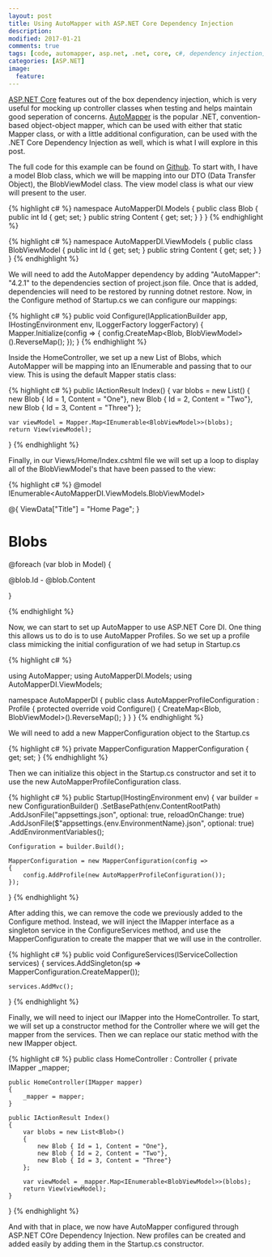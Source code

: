 ```yaml
---
layout: post
title: Using AutoMapper with ASP.NET Core Dependency Injection
description: 
modified: 2017-01-21
comments: true
tags: [code, automapper, asp.net, .net, core, c#, dependency injection]
categories: [ASP.NET]
image:
  feature: 
---
```


[ASP.NET Core](https://docs.asp.net/en/latest/intro.html) features out of the box dependency injection, which is very useful for mocking up controller classes when testing and helps maintain good seperation of concerns. [AutoMapper](http://automapper.org/) is the popular .NET, convention-based object-object mapper, which can be used with either that static Mapper class, or with a little additional configuration, can be used with the .NET Core Dependency Injection as well, which is what I will explore in this post. 

<!-- more -->

The full code for this example can be found on [Github](https://github.com/gcheney/automapper-dependency-injection). To start with, I have a model Blob class, which we will be mapping into our DTO (Data Transfer Object), the BlobViewModel class. The view model class is what our view will present to the user.

{% highlight c# %}
namespace AutoMapperDI.Models
{
    public class Blob
    {
        public int Id { get; set; }
        public string Content { get; set; }
    }
}
{% endhighlight %}

{% highlight c# %}
namespace AutoMapperDI.ViewModels
{
    public class BlobViewModel
    {
        public int Id { get; set; }
        public string Content { get; set; }
    }
}
{% endhighlight %}

We will need to add the AutoMapper dependency by adding "AutoMapper": "4.2.1" to the dependencies section of project.json file. Once that is added, dependencies will need to be restored by running dotnet restore. Now, in the Configure method of Startup.cs we can configure our mappings:


{% highlight c# %}
public void Configure(IApplicationBuilder app, IHostingEnvironment env, ILoggerFactory loggerFactory)
{
    Mapper.Initialize(config => 
    {
        config.CreateMap<Blob, BlobViewModel>().ReverseMap();
    });
}
{% endhighlight %}

Inside the HomeController, we set up a new List of Blobs, which AutoMapper will be mapping into an IEnumerable<BlobViewModel> and passing that to our view. This is using the default Mapper statis class:

{% highlight c# %}
public IActionResult Index()
{
    var blobs = new List<Blob>()
    {
        new Blob { Id = 1, Content = "One"},
        new Blob { Id = 2, Content = "Two"},
        new Blob { Id = 3, Content = "Three"}
    };

    var viewModel = Mapper.Map<IEnumerable<BlobViewModel>>(blobs);
    return View(viewModel);
}
{% endhighlight %}

Finally, in our Views/Home/Index.cshtml file we will set up a loop to display all of the BlobViewModel's that have been passed to the view:

{% highlight c# %}
@model IEnumerable<AutoMapperDI.ViewModels.BlobViewModel>

@{
    ViewData["Title"] = "Home Page";
}

<h1>Blobs</h1>

@foreach (var blob in Model)
{
    <p>@blob.Id - @blob.Content</p>
}

{% endhighlight %}

Now, we can start to set up AutoMapper to use ASP.NET Core DI. One thing this allows us to do is to use AutoMapper Profiles. So we set up a profile class mimicking the initial configuration of we had setup in Startup.cs

{% highlight c# %}

using AutoMapper;
using AutoMapperDI.Models;
using AutoMapperDI.ViewModels;

namespace AutoMapperDI
{
    public class AutoMapperProfileConfiguration : Profile
    {
        protected override void Configure()
        {
            CreateMap<Blob, BlobViewModel>().ReverseMap();
        }
    }
}
{% endhighlight %}

We will need to add a new MapperConfiguration object to the Startup.cs 

{% highlight c# %}
private MapperConfiguration MapperConfiguration { get; set; }
{% endhighlight %}


Then we can initialize this object in the Startup.cs constructor and set it to use the new AutoMapperProfileConfiguration class.

{% highlight c# %}
public Startup(IHostingEnvironment env)
{
    var builder = new ConfigurationBuilder()
        .SetBasePath(env.ContentRootPath)
        .AddJsonFile("appsettings.json", optional: true, reloadOnChange: true)
        .AddJsonFile($"appsettings.{env.EnvironmentName}.json", optional: true)
        .AddEnvironmentVariables();

    Configuration = builder.Build();

    MapperConfiguration = new MapperConfiguration(config => 
    {
        config.AddProfile(new AutoMapperProfileConfiguration());
    });
}
{% endhighlight %}

After adding this, we can remove the code we previously added to the Configure method. Instead, we will inject the IMapper interface as a singleton service in the ConfigureServices method, and use the MapperConfiguration to create the mapper that we will use in the controller.

{% highlight c# %}
public void ConfigureServices(IServiceCollection services)
{
    services.AddSingleton<IMapper>(sp => MapperConfiguration.CreateMapper());

    services.AddMvc();            
}
{% endhighlight %}


Finally, we will need to inject our IMapper into the HomeController. To start, we will set up a constructor method for the Controller where we will get the mapper from the services. Then we can replace our static method with the new IMapper object.

{% highlight c# %}
public class HomeController : Controller
{
    private IMapper _mapper;

    public HomeController(IMapper mapper)
    {
        _mapper = mapper;
    }

    public IActionResult Index()
    {
        var blobs = new List<Blob>()
        {
            new Blob { Id = 1, Content = "One"},
            new Blob { Id = 2, Content = "Two"},
            new Blob { Id = 3, Content = "Three"}
        };

        var viewModel = _mapper.Map<IEnumerable<BlobViewModel>>(blobs);
        return View(viewModel);
    }
}
{% endhighlight %}

And with that in place, we now have AutoMapper configured through ASP.NET COre Dependency Injection. New profiles can be created and added easily by adding them in the Startup.cs constructor. 
